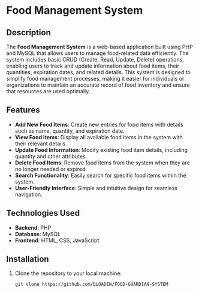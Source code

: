 # Food Management System

## Description
The **Food Management System** is a web-based application built using PHP and MySQL that allows users to manage food-related data efficiently. The system includes basic CRUD (Create, Read, Update, Delete) operations, enabling users to track and update information about food items, their quantities, expiration dates, and related details. 
This system is designed to simplify food management processes, making it easier for individuals or organizations to maintain an accurate record of food inventory and ensure that resources are used optimally.

## Features
- **Add New Food Items**: Create new entries for food items with details such as name, quantity, and expiration date.
- **View Food Items**: Display all available food items in the system with their relevant details.
- **Update Food Information**: Modify existing food item details, including quantity and other attributes.
- **Delete Food Items**: Remove food items from the system when they are no longer needed or expired.
- **Search Functionality**: Easily search for specific food items within the system.
- **User-Friendly Interface**: Simple and intuitive design for seamless navigation.

## Technologies Used
- **Backend**: PHP
- **Database**: MySQL
- **Frontend**: HTML, CSS, JavaScript

## Installation
1. Clone the repository to your local machine:
   ```bash
   git clone https://github.com/DLOADIN/FOOD-GUARDIAN-SYSTEM
